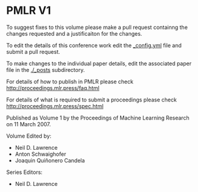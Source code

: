 # PMLR V1

To suggest fixes to this volume please make a pull request containng the changes requested and a justificaiton for the changes.

To edit the details of this conference work edit the [_config.yml](./_config.yml) file and submit a pull request.

To make changes to the individual paper details, edit the associated paper file in the [./_posts](./_posts) subdirectory.

For details of how to publish in PMLR please check http://proceedings.mlr.press/faq.html

For details of what is required to submit a proceedings please check http://proceedings.mlr.press/spec.html



Published as Volume 1 by the Proceedings of Machine Learning Research on 11 March 2007.

Volume Edited by:
  * Neil D. Lawrence
  * Anton Schwaighofer
  * Joaquin Quiñonero Candela

Series Editors:
  * Neil D. Lawrence
